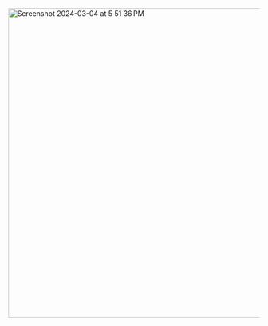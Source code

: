 <img width="620" alt="Screenshot 2024-03-04 at 5 51 36 PM" src="https://github.com/CarloCobal/AI-Club-X-tra-art/assets/66932392/b30609f1-bb28-47c3-acc2-b3189e363607">
